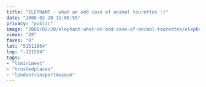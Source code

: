 ```yaml
---
title: "ELEPHANT - what an odd case of animal tourettes :)"
date: "2008-02-20 11:08:55"
privacy: "public"
image: "2008/02/20/elephant-what-an-odd-case-of-animal-tourettes/elephant-what-an-odd-case-of-animal-tourettes.jpg"
views: "28"
faves: "0"
lat: "51511864"
lng: "-121504"
tags:
- "ltminimeet"
- "trustedplaces"
- "londontransportmuseum"
---
```


